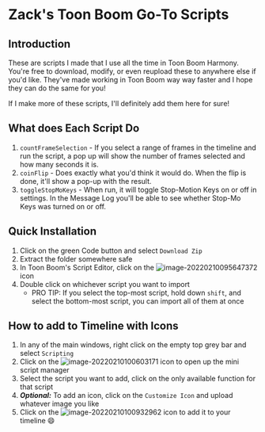 # Zack's Toon Boom Go-To Scripts

## Introduction

These are scripts I made that I use all the time in Toon Boom Harmony. You're free to download, modify, or even reupload these to anywhere else if you'd like. They've made working in Toon Boom way way faster and I hope they can do the same for you!

If I make more of these scripts, I'll definitely add them here for sure!

## What does Each Script Do

1. `countFrameSelection` - If you select a range of frames in the timeline and run the script, a pop up will show the number of frames selected and how many seconds it is. 
2. `coinFlip` - Does exactly what you'd think it would do. When the flip is done, it'll show a pop-up with the result.
3. `toggleStopMoKeys` - When run, it will toggle Stop-Motion Keys on or off in settings. In the Message Log you'll be able to see whether Stop-Mo Keys was turned on or off. 

## Quick Installation

1. Click on the green Code button and select `Download Zip`
2. Extract the folder somewhere safe
3. In Toon Boom's Script Editor, click on the ![image-20220210095647372](https://i.ibb.co/pnYPM7n/image-20220210095647372.png) icon
4. Double click on whichever script you want to import
   - PRO TIP: If you select the top-most script, hold down `shift`, and select the bottom-most script, you can import all of them at once

## How to add to Timeline with Icons

1. In any of the main windows, right click on the empty top grey bar and select `Scripting`
2. Click on the ![image-20220210100603171](https://i.ibb.co/QpV43SG/image-20220210100603171.png) icon to open up the mini script manager
3. Select the script you want to add, click on the only available function for that script
4. ***Optional:*** To add an icon, click on the `Customize Icon` and upload whatever image you like
5. Click on the ![image-20220210100932962](https://i.ibb.co/2K3L7n9/image-20220210100932962.png) icon to add it to your timeline :smile:
